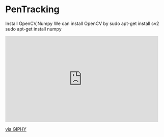 # PenTracking


Install OpenCV,Numpy
  We can install OpenCV by
  sudo apt-get install cv2
  sudo apt-get install numpy

<iframe src="https://giphy.com/embed/1Rj4bBQrQJy7vP3F23" width="480" height="270" frameBorder="0" class="giphy-embed" allowFullScreen></iframe><p><a href="https://giphy.com/gifs/1Rj4bBQrQJy7vP3F23">via GIPHY</a></p>
